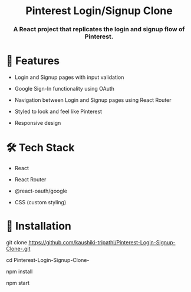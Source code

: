 <h1 align="center">Pinterest Login/Signup Clone</h1>
<h3 align="center">A React project that replicates the login and signup flow of Pinterest.</h3>

# 🚀 Features

- Login and Signup pages with input validation
  
- Google Sign-In functionality using OAuth
  
- Navigation between Login and Signup pages using React Router
  
-  Styled to look and feel like Pinterest
  
-  Responsive design

# 🛠️ Tech Stack

- React 
- React Router

- @react-oauth/google
  
- CSS (custom styling)

# 📂 Installation
git clone https://github.com/kaushiki-tripathi/Pinterest-Login-Signup-Clone-.git

cd Pinterest-Login-Signup-Clone-

npm install

npm start

